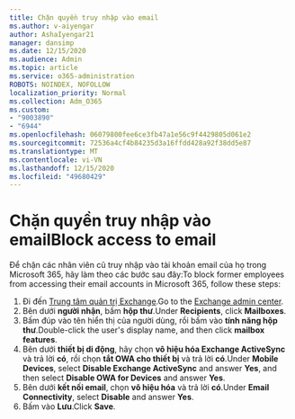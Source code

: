 ```yaml
---
title: Chặn quyền truy nhập vào email
ms.author: v-aiyengar
author: AshaIyengar21
manager: dansimp
ms.date: 12/15/2020
ms.audience: Admin
ms.topic: article
ms.service: o365-administration
ROBOTS: NOINDEX, NOFOLLOW
localization_priority: Normal
ms.collection: Adm_O365
ms.custom:
- "9003890"
- "6944"
ms.openlocfilehash: 06079800fee6ce3fb47a1e56c9f4429805d061e2
ms.sourcegitcommit: 72536a4cf4b84235d3a16ffdd428a92f38dd5e87
ms.translationtype: MT
ms.contentlocale: vi-VN
ms.lasthandoff: 12/15/2020
ms.locfileid: "49680429"
---
```

# <a name="block-access-to-email"></a><span data-ttu-id="59c60-102">Chặn quyền truy nhập vào email</span><span class="sxs-lookup"><span data-stu-id="59c60-102">Block access to email</span></span>

<span data-ttu-id="59c60-103">Để chặn các nhân viên cũ truy nhập vào tài khoản email của họ trong Microsoft 365, hãy làm theo các bước sau đây:</span><span class="sxs-lookup"><span data-stu-id="59c60-103">To block former employees from accessing their email accounts in Microsoft 365, follow these steps:</span></span>

1. <span data-ttu-id="59c60-104">Đi đến [Trung tâm quản trị Exchange](https://go.microsoft.com/fwlink/?linkid=2138629).</span><span class="sxs-lookup"><span data-stu-id="59c60-104">Go to the [Exchange admin center](https://go.microsoft.com/fwlink/?linkid=2138629).</span></span>
1. <span data-ttu-id="59c60-105">Bên dưới **người nhận**, bấm **hộp thư**.</span><span class="sxs-lookup"><span data-stu-id="59c60-105">Under **Recipients**, click **Mailboxes**.</span></span>
1. <span data-ttu-id="59c60-106">Bấm đúp vào tên hiển thị của người dùng, rồi bấm vào **tính năng hộp thư**.</span><span class="sxs-lookup"><span data-stu-id="59c60-106">Double-click the user's display name, and then click **mailbox features**.</span></span>
1. <span data-ttu-id="59c60-107">Bên dưới **thiết bị di động**, hãy chọn **vô hiệu hóa Exchange ActiveSync** và trả lời **có**, rồi chọn **tắt OWA cho thiết bị** và trả lời **có**.</span><span class="sxs-lookup"><span data-stu-id="59c60-107">Under **Mobile Devices**, select **Disable Exchange ActiveSync** and answer **Yes**, and then select **Disable OWA for Devices** and answer **Yes**.</span></span>
1. <span data-ttu-id="59c60-108">Bên dưới **kết nối email**, chọn **vô hiệu hóa** và trả lời **có**.</span><span class="sxs-lookup"><span data-stu-id="59c60-108">Under **Email Connectivity**, select **Disable** and answer **Yes**.</span></span>
1. <span data-ttu-id="59c60-109">Bấm vào **Lưu**.</span><span class="sxs-lookup"><span data-stu-id="59c60-109">Click **Save**.</span></span>
